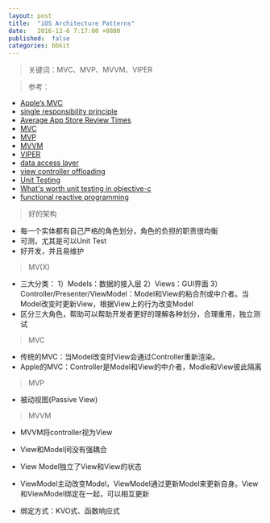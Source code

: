 ```yaml
---
layout: post
title:  "iOS Architecture Patterns"
date:   2016-12-6 7:17:00 +0800
published:  false
categories: bbkit
---
```



>关键词：MVC、MVP、MVVM、VIPER

>参考：

- [Apple’s MVC](https://developer.apple.com/library/content/documentation/General/Conceptual/DevPedia-CocoaCore/MVC.html)
- [single responsibility principle](https://en.wikipedia.org/wiki/Single_responsibility_principle)
- [Average App Store Review Times](http://appreviewtimes.com/)
- [MVC](https://en.wikipedia.org/wiki/Model%E2%80%93view%E2%80%93controller)
- [MVP](https://en.wikipedia.org/wiki/Model%E2%80%93view%E2%80%93presenter)
- [MVVM](https://en.wikipedia.org/wiki/Model%E2%80%93view%E2%80%93viewmodel)
- [VIPER](https://www.objc.io/issues/13-architecture/viper/)
- [data access layer](https://en.wikipedia.org/wiki/Data_access_layer)
- [view controller offloading](https://www.objc.io/issues/1-view-controllers/lighter-view-controllers/)
- [Unit Testing](http://nshipster.com/unit-testing/)
- [What's worth unit testing in objective-c](http://ashfurrow.com/blog/whats-worth-unit-testing-in-objective-c/)
- [functional reactive programming](https://en.wikipedia.org/wiki/Functional_reactive_programming)

>好的架构

- 每一个实体都有自己严格的角色划分，角色的负担的职责很均衡
- 可测，尤其是可以Unit Test
- 好开发，并且易维护

>MV(X)

- 三大分类：
1）Models：数据的接入层
2）Views：GUI界面
3）Controller/Presenter/ViewModel：Model和View的粘合剂或中介者。当Model改变时更新View，根据View上的行为改变Model
- 区分三大角色，帮助可以帮助开发者更好的理解各种划分，合理重用，独立测试

>MVC

- 传统的MVC：当Model改变时View会通过Controller重新渲染。
- Apple的MVC：Controller是Model和View的中介者，Modle和View彼此隔离

>MVP

- 被动视图(Passive View)

>MVVM

- MVVM将controller视为View
- View和Model间没有强耦合
- View Model独立了View和View的状态
- ViewModel主动改变Model，ViewModel通过更新Model来更新自身。View和ViewModel绑定在一起，可以相互更新

- 绑定方式：KVO式、函数响应式
